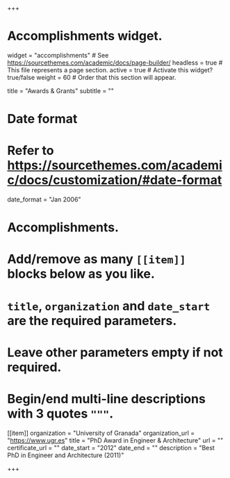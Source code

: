 +++
# Accomplishments widget.
widget = "accomplishments"  # See https://sourcethemes.com/academic/docs/page-builder/
headless = true  # This file represents a page section.
active = true  # Activate this widget? true/false
weight = 60  # Order that this section will appear.

title = "Awards & Grants"
subtitle = ""

# Date format
#   Refer to https://sourcethemes.com/academic/docs/customization/#date-format
date_format = "Jan 2006"

# Accomplishments.
#   Add/remove as many `[[item]]` blocks below as you like.
#   `title`, `organization` and `date_start` are the required parameters.
#   Leave other parameters empty if not required.
#   Begin/end multi-line descriptions with 3 quotes `"""`.



[[item]]
  organization = "University of Granada"
  organization_url = "https://www.ugr.es"
  title = "PhD Award in Engineer & Architecture"
  url = ""
  certificate_url = ""
  date_start = "2012"
  date_end = ""
  description = "Best PhD in Engineer and Architecture (2011)"
  
+++
